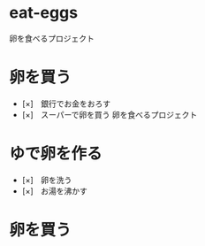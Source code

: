 # eat-eggs
卵を食べるプロジェクト
# 卵を買う
- [×]　銀行でお金をおろす
- [×]　スーパーで卵を買う
卵を食べるプロジェクト
# ゆで卵を作る
- [×]　卵を洗う
- [×]　お湯を沸かす
# 卵を買う
